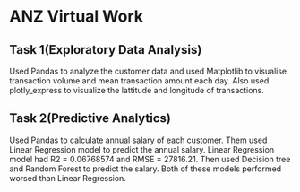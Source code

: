 # ANZ Virtual Work

## Task 1(Exploratory Data Analysis)
Used Pandas to analyze the customer data and used Matplotlib to visualise transaction volume and mean transaction amount each day.
Also used plotly_express to visualize the lattitude and longitude of transactions.

## Task 2(Predictive Analytics)
Used Pandas to calculate annual salary of each customer. Them used Linear Regression model to predict the annual salary. Linear Regression model had R2 = 0.06768574 and RMSE = 27816.21.
Then used Decision tree and Random Forest to predict the salary. Both of these models performed worsed than Linear Regression.
